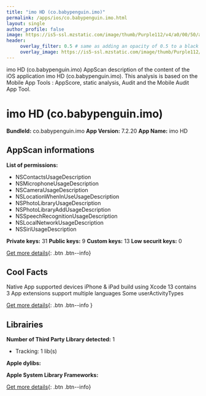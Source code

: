 ```yaml
---
title: "imo HD (co.babypenguin.imo)"
permalink: /apps/ios/co.babypenguin.imo.html
layout: single
author_profile: false
image: https://is5-ssl.mzstatic.com/image/thumb/Purple112/v4/a0/00/50/a000502c-999d-959e-d317-fb7af551f593/AppIcon-1x_U007emarketing-4-0-85-220.png/512x512bb.jpg
header: 
     overlay_filter: 0.5 # same as adding an opacity of 0.5 to a black background
     overlay_image: https://is5-ssl.mzstatic.com/image/thumb/Purple112/v4/a0/00/50/a000502c-999d-959e-d317-fb7af551f593/AppIcon-1x_U007emarketing-4-0-85-220.png/512x512bb.jpg
---
```

imo HD (co.babypenguin.imo) AppScan description of the content of the iOS application imo HD (co.babypenguin.imo). This analysis is based on the Mobile App Tools : AppScore, static analysis, Audit and the Mobile Audit App Tool.

# imo HD (co.babypenguin.imo)

**BundleId:** co.babypenguin.imo
**App Version:** 7.2.20
**App Name:** imo HD


## AppScan informations 

**List of permissions:** 
- NSContactsUsageDescription
- NSMicrophoneUsageDescription
- NSCameraUsageDescription
- NSLocationWhenInUseUsageDescription
- NSPhotoLibraryUsageDescription
- NSPhotoLibraryAddUsageDescription
- NSSpeechRecognitionUsageDescription
- NSLocalNetworkUsageDescription
- NSSiriUsageDescription
  
  
**Private keys:** 31
**Public keys:** 9
**Custom keys:** 13
**Low securit keys:** 0
  
[Get more details](/pricing.html){: .btn .btn--info}

## Cool Facts

Native App
supported devices iPhone & iPad
build using Xcode 13
contains 3 App extensions
support multiple languages
Some userActivityTypes
  
[Get more details](/pricing.html){: .btn .btn--info }

## Librairies 
**Number of Third Party Library detected:** 1
- Tracking: 1 lib(s)


**Apple dylibs:**


**Apple System Library Frameworks:**


  
[Get more details](/pricing.html){: .btn .btn--info}

